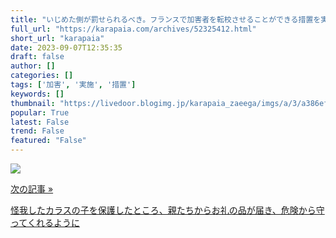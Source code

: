 ```yaml
---
title: "いじめた側が罰せられるべき。フランスで加害者を転校させることができる措置を実施 : カラパイア"
full_url: "https://karapaia.com/archives/52325412.html"
short_url: "karapaia"
date: 2023-09-07T12:35:35
draft: false
author: []
categories: []
tags: ['加害', '実施', '措置']
keywords: []
thumbnail: "https://livedoor.blogimg.jp/karapaia_zaeega/imgs/a/3/a386ef8f.jpg"
popular: True
latest: False
trend: False
featured: "False"
---
```


![](https://livedoor.blogimg.jp/karapaia_zaeega/imgs/a/3/a386ef8f.jpg)

<a href='https://karapaia.com/archives/52325414.html'> <p class='inner'> <p class='h'>次の記事 »</p> <p class='t'>怪我したカラスの子を保護したところ、親たちからお礼の品が届き、危険から守ってくれるように</p> </p> </a> 